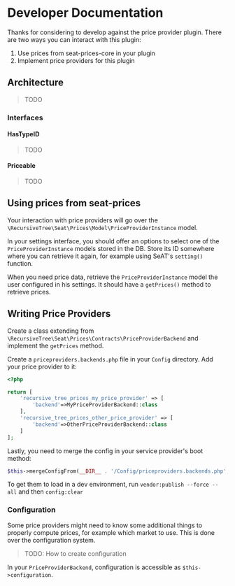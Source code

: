 # Developer Documentation

Thanks for considering to develop against the price provider plugin. 
There are two ways you can interact with this plugin:

1. Use prices from seat-prices-core in your plugin
2. Implement price providers for this plugin

## Architecture
> TODO

### Interfaces
#### HasTypeID
> TODO
#### Priceable
> TODO

## Using prices from seat-prices
Your interaction with price providers will go over the `\RecursiveTree\Seat\Prices\Model\PriceProviderInstance` model.

In your settings interface, you should offer an options to select one of the `PriceProviderInstance` models stored in 
the DB. Store its ID somewhere where you can retrieve it again, for example using SeAT's `setting()` function.

When you need price data, retrieve the `PriceProviderInstance` model the user configured in his settings. 
It should have a `getPrices()` method to retrieve prices.

## Writing Price Providers
Create a class extending from `\RecursiveTree\Seat\Prices\Contracts\PriceProviderBackend` and implement the 
`getPrices` method. 

Create a `priceproviders.backends.php` file in your `Config` directory. Add your price provider to it:
```php
<?php

return [
    'recursive_tree_prices_my_price_provider' => [
        'backend'=>MyPriceProviderBackend::class
    ],
    'recursive_tree_prices_other_price_provider' => [
        'backend'=>OtherPriceProviderBackend::class
    ]
];

```

Lastly, you need to merge the config in your service provider's boot method:
```php
$this->mergeConfigFrom(__DIR__ . '/Config/priceproviders.backends.php','priceproviders.backends');
```

To get them to load in a dev environment, run `vendor:publish --force --all` and then `config:clear`

### Configuration
Some price providers might need to know some additional things to properly compute prices, for example which market 
to use. This is done over the configuration system.

> TODO: How to create configuration

In your `PriceProviderBackend`, configuration is accessible as `$this->configuration`.